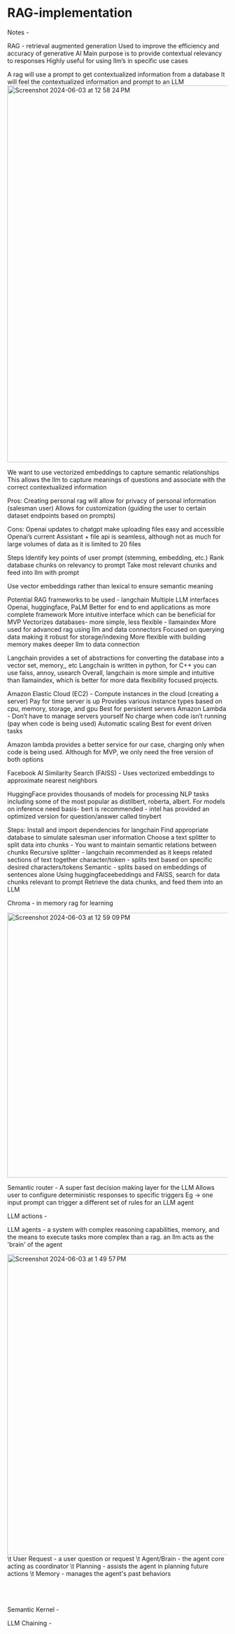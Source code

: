 # RAG-implementation

Notes -

RAG - retrieval augmented generation
Used to improve the efficiency and accuracy of generative AI
Main purpose is to provide contextual relevancy to responses
Highly useful for using llm’s in specific use cases
	
A rag will use a prompt to get contextualized information from a database
		It will feel the contextualized information and prompt to an LLM
<img width="861" alt="Screenshot 2024-06-03 at 12 58 24 PM" src="https://github.com/vgali7/RAG-implementation/assets/79680489/f5fb66ea-816d-4170-9425-482a77719d32">

We want to use vectorized embeddings to capture semantic relationships
This allows the llm to capture meanings of questions and associate with the correct contextualized information

Pros:
Creating personal rag will allow for privacy of personal information (salesman user)
Allows for customization (guiding the user to certain dataset endpoints based on prompts)


Cons:
Openai updates to chatgpt make uploading files easy and accessible
Openai’s current Assistant + file api is seamless, although not as much for large volumes of data as it is limited to 20 files

Steps
Identify key points of user prompt (stemming, embedding, etc.)
Rank database chunks on relevancy to prompt
Take most relevant chunks and feed into llm with prompt


Use vector embeddings rather than lexical to ensure semantic meaning

Potential RAG frameworks to be used
	- langchain
	 	Multiple LLM interfaces
			Openai, huggingface, PaLM
		Better for end to end applications as more complete framework
		More intuitive interface which can be beneficial for MVP
		Vectorizes databases- more simple, less flexible
	- llamaindex
		More used for advanced rag using llm and data connectors 
		Focused on querying data making it robust for storage/indexing
		More flexible with building memory makes deeper llm to data connection

Langchain provides a set of abstractions for converting the database into a vector set, memory,, etc
Langchain is written in python, for C++ you can use faiss, annoy, usearch
Overall, langchain is more simple and intuitive than llamaindex, which is better for more data flexibility focused projects. 

 
Amazon Elastic Cloud (EC2) -
Compute instances in the cloud (creating a server)
Pay for time server is up
Provides various instance types based on cpu, memory, storage, and gpu
Best for persistent servers
Amazon Lambda -
Don’t have to manage servers yourself
No charge when code isn’t running (pay when code is being used)
Automatic scaling
Best for event driven tasks

Amazon lambda provides a better service for our case, charging only when code is being used. Although for MVP, we only need the free version of both options


Facebook AI Similarity Search (FAISS) - Uses vectorized embeddings to approximate nearest neighbors

HuggingFace provides thousands of models for processing NLP tasks including some of the most popular as distilbert, roberta, albert. For models on inference need basis- bert is recommended - intel has provided an optimized version for question/answer called tinybert

Steps:
Install and import dependencies for langchain 
Find appropriate database to simulate salesman user information
Choose a text splitter to split data into chunks - You want to maintain semantic relations between chunks
Recursive splitter - langchain recommended as it keeps related sections of text together
character/token - splits text based on specific desired characters/tokens
Semantic - splits based on embeddings of sentences alone
Using huggingfaceebeddings and FAISS, search for data chunks relevant to prompt
Retrieve the data chunks, and feed them into an LLM


Chroma - in memory rag for learning


<img width="605" alt="Screenshot 2024-06-03 at 12 59 09 PM" src="https://github.com/vgali7/RAG-implementation/assets/79680489/b8a603e5-7339-4309-8d17-db14d4c22f2c">


Semantic router -
A super fast decision making layer for the LLM 
 	Allows user to configure deterministic responses to specific triggers
	Eg -> one input prompt can trigger a different set of rules for an LLM agent

LLM actions - 

LLM agents - 
a system with complex reasoning capabilities, memory, and the means to execute tasks more complex than a rag.
	an llm acts as the 'brain' of the agent
 	
 
<img width="687" alt="Screenshot 2024-06-03 at 1 49 57 PM" src="https://github.com/vgali7/RAG-implementation/assets/79680489/fda1d1c8-f7cb-41ed-b09b-148ed4719204">
<br>
\t User Request - a user question or request  
\t Agent/Brain - the agent core acting as coordinator
\t Planning - assists the agent in planning future actions
\t Memory - manages the agent's past behaviors

<br><br><br>
Semantic Kernel -

LLM Chaining -
